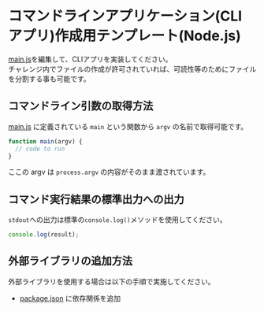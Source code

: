 # コマンドラインアプリケーション(CLI アプリ)作成用テンプレート(Node.js)

[main.js](main.js)を編集して、CLIアプリを実装してください。  
チャレンジ内でファイルの作成が許可されていれば、可読性等のためにファイルを分割する事も可能です。

## コマンドライン引数の取得方法
[main.js](main.js) に定義されている `main` という関数から `argv` の名前で取得可能です。

``` js
function main(argv) {
  // code to run
}
```

ここの argv は `process.argv` の内容がそのまま渡されています。

## コマンド実行結果の標準出力への出力
`stdout`への出力は標準の`console.log()`メソッドを使用してください。

``` js
console.log(result);
```

## 外部ライブラリの追加方法
外部ライブラリを使用する場合は以下の手順で実施してください。

- [package.json](package.json) に依存関係を追加
